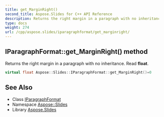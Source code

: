 ```yaml
---
title: get_MarginRight()
second_title: Aspose.Slides for C++ API Reference
description: Returns the right margin in a paragraph with no inheritance. Read float.
type: docs
weight: 274
url: /cpp/aspose.slides/iparagraphformat/get_marginright/
---
```

## IParagraphFormat::get_MarginRight() method


Returns the right margin in a paragraph with no inheritance. Read **float**.

```cpp
virtual float Aspose::Slides::IParagraphFormat::get_MarginRight()=0
```

## See Also

* Class [IParagraphFormat](./)
* Namespace [Aspose::Slides](../)
* Library [Aspose.Slides](../../)